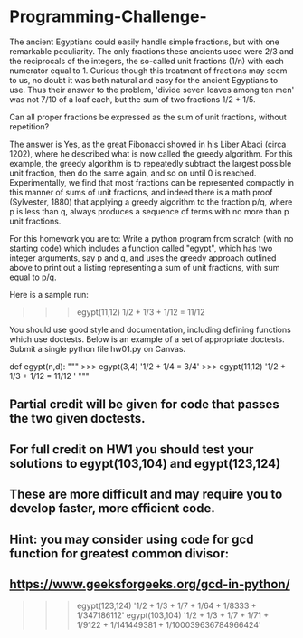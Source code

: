 # Programming-Challenge-

The ancient Egyptians could easily handle simple fractions, but with one remarkable peculiarity. The only fractions these ancients used were 2/3 and the reciprocals of the integers, the so-called unit fractions (1/n) with each numerator equal to 1. Curious though this treatment of fractions may seem to us, no doubt it was both natural and easy for the ancient Egyptians to use. Thus their answer to the problem, 'divide seven loaves among ten men' was not 7/10 of a loaf each, but the sum of two fractions 1/2 + 1/5.

Can all proper fractions be expressed as the sum of unit fractions, without repetition?

The answer is Yes, as the great Fibonacci showed in his Liber Abaci (circa 1202), where he described what is now called the greedy algorithm. For this example, the greedy algorithm is to repeatedly subtract the largest possible unit fraction, then do the same again, and so on until 0 is reached. Experimentally, we find that most fractions can be represented compactly in this manner of sums of unit fractions, and indeed there is a math proof (Sylvester, 1880) that applying a greedy algorithm to the fraction p/q, where p is less than q, always produces a sequence of terms with no more than p unit fractions.

For this homework you are to: Write a python program from scratch (with no starting code) which includes a function called "egypt", which has two integer arguments, say p and q, and uses the greedy approach outlined above to print out a listing representing a sum of unit fractions, with sum equal to p/q.

Here is a sample run:
>>> egypt(11,12)
1/2  + 1/3  + 1/12   = 11/12


You should use good style and documentation, including defining functions which use doctests. Below is an example of a set of appropriate doctests. Submit a single python file hw01.py on Canvas.


def egypt(n,d):
    """
    >>> egypt(3,4)
    '1/2 + 1/4 = 3/4'
    >>> egypt(11,12)
    '1/2 + 1/3 + 1/12 = 11/12 '
    """

## Partial credit will be given for code that passes the two given doctests. 
## For full credit on HW1 you should test your solutions to egypt(103,104) and  egypt(123,124)
## These are more difficult and may require you to develop faster, more efficient code.
## Hint: you may consider using code for gcd function for greatest common divisor:
## https://www.geeksforgeeks.org/gcd-in-python/

>>> egypt(123,124)
    '1/2 + 1/3 + 1/7 + 1/64 + 1/8333 + 1/347186112'
>>> egypt(103,104)
    '1/2 + 1/3 + 1/7 + 1/71 + 1/9122 + 1/141449381 + 1/100039636784966424'
